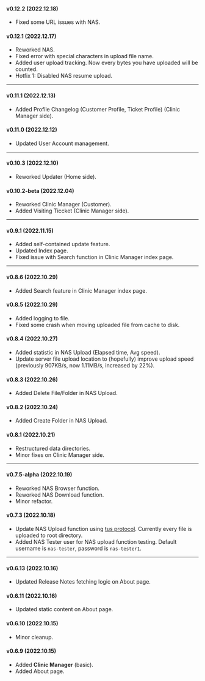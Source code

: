 ﻿
#### v0.12.2 (2022.12.18)
- Fixed some URL issues with NAS.

#### v0.12.1 (2022.12.17)
- Reworked NAS.
- Fixed error with special characters in upload file name.
- Added user upload tracking. Now every bytes you have uploaded will be counted.
- Hotfix 1: Disabled NAS resume upload.

---

#### v0.11.1 (2022.12.13)
- Added Profile Changelog (Customer Profile, Ticket Profile) (Clinic Manager side).

#### v0.11.0 (2022.12.12)
- Updated User Account management.

---

#### v0.10.3 (2022.12.10)
- Reworked Updater (Home side).

#### v0.10.2-beta (2022.12.04)
- Reworked Clinic Manager (Customer).
- Added Visiting Ticcket (Clinic Manager side).

---

#### v0.9.1 (2022.11.15)
- Added self-contained update feature.
- Updated Index page.
- Fixed issue with Search function in Clinic Manager index page.

---

#### v0.8.6 (2022.10.29)
- Added Search feature in Clinic Manager index page.

#### v0.8.5 (2022.10.29)
- Added logging to file.
- Fixed some crash when moving uploaded file from cache to disk.

#### v0.8.4 (2022.10.27)
- Added statistic in NAS Upload (Elapsed time, Avg speed).
- Update server file upload location to (hopefully) improve upload speed (previously 907KB/s, now 1.11MB/s, increased by 22%).

#### v0.8.3 (2022.10.26)
- Added Delete File/Folder in NAS Upload.

#### v0.8.2 (2022.10.24)
- Added Create Folder in NAS Upload.

#### v0.8.1 (2022.10.21)
- Restructured data directories.
- Minor fixes on Clinic Manager side.

---

#### v0.7.5-alpha (2022.10.19)
- Reworked NAS Browser function.
- Reworked NAS Download function.
- Minor refactor.

#### v0.7.3 (2022.10.18)
- Update NAS Upload function using [tus protocol](https://tus.io/). Currently every file is uploaded to root directory.
- Added NAS Tester user for NAS upload function testing. Default username is `nas-tester`, password is `nas-tester1`.

---

#### v0.6.13 (2022.10.16)
- Updated Release Notes fetching logic on About page.

#### v0.6.11 (2022.10.16)
- Updated static content on About page.

#### v0.6.10 (2022.10.15)
- Minor cleanup.

#### v0.6.9 (2022.10.15)
- Added **Clinic Manager** (basic).
- Added About page.
